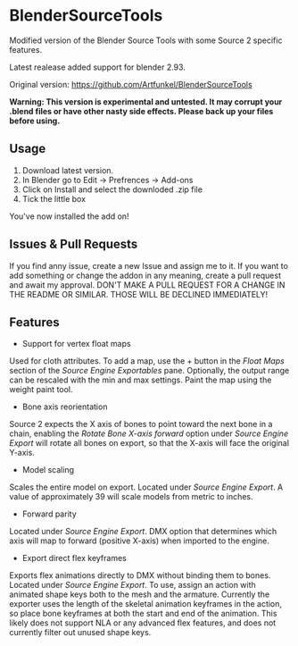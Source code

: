 # BlenderSourceTools
Modified version of the Blender Source Tools with some Source 2 specific features.

Latest realease added support for blender 2.93.

Original version: https://github.com/Artfunkel/BlenderSourceTools

__Warning: This version is experimental and untested. It may corrupt your .blend files or have other nasty side effects. Please back up your files before using.__

## Usage
1. Download latest version. 
2. In Blender go to Edit -> Prefrences -> Add-ons
3. Click on Install and select the downloded .zip file
4. Tick the little box

You've now installed the add on!

## Issues & Pull Requests
If you find anny issue, create a new Issue and assign me to it. If you want to add something or change the addon in any meaning, create a pull request and await my approval.
DON'T MAKE A PULL REQUEST FOR A CHANGE IN THE README OR SIMILAR. THOSE WILL BE DECLINED IMMEDIATELY!

## Features
* Support for vertex float maps
 
 Used for cloth attributes. To add a map, use the + button in the *Float Maps* section of the *Source Engine Exportables* pane. Optionally, the output range can be rescaled with the min and max settings. Paint the map using the weight paint tool.

* Bone axis reorientation

Source 2 expects the X axis of bones to point toward the next bone in a chain, enabling the *Rotate Bone X-axis forward* option under *Source Engine Export* will rotate all bones on export, so that the X-axis will face the original Y-axis.

* Model scaling

Scales the entire model on export. Located under *Source Engine Export*. A value of approximately 39 will scale models from metric to inches.

* Forward parity

Located under *Source Engine Export*. DMX option that determines which axis will map to forward (positive X-axis) when imported to the engine.

* Export direct flex keyframes

Exports flex animations directly to DMX without binding them to bones. Located under *Source Engine Export*. To use, assign an action with animated shape keys both to the mesh and the armature. Currently the exporter uses the length of the skeletal animation keyframes in the action, so place bone keyframes at both the start and end of the animation. This likely does not support NLA or any advanced flex features, and does not currently filter out unused shape keys.
